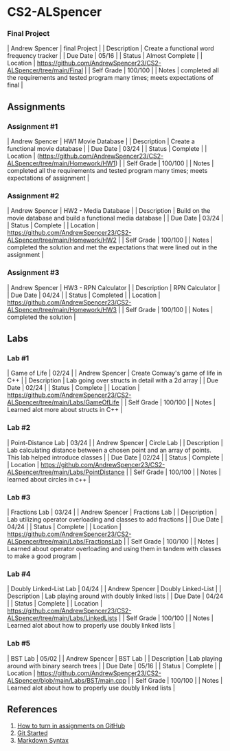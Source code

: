 # CS2-ALSpencer

### Final Project

| Andrew Spencer | final Project |
| Description | Create a functional word frequency tracker |
| Due Date | 05/16 |
| Status | Almost Complete |
| Location | https://github.com/AndrewSpencer23/CS2-ALSpencer/tree/main/Final |
| Self Grade | 100/100 |
| Notes | completed all the requirements and tested program many times; meets expectations of final |

## Assignments

### Assignment #1

| Andrew Spencer | HW1 Movie Database |
| Description | Create a functional movie database |
| Due Date | 03/24 |
| Status | Complete |
| Location | (https://github.com/AndrewSpencer23/CS2-ALSpencer/tree/main/Homework/HW1) |
| Self Grade | 100/100 |
| Notes | completed all the requirements and tested program many times; meets expectations of assignment |


### Assignment #2

| Andrew Spencer | HW2 - Media Database |
| Description | Build on the movie database and build a functional media database |
| Due Date | 03/24 |
| Status | Complete |
| Location | https://github.com/AndrewSpencer23/CS2-ALSpencer/tree/main/Homework/HW2 |
| Self Grade | 100/100 |
| Notes | completed the solution and met the expectations that were lined out in the assignment |


### Assignment #3

| Andrew Spencer | HW3 - RPN Calculator |
| Description | RPN Calculator |
| Due Date | 04/24 |
| Status | Completed |
| Location | https://github.com/AndrewSpencer23/CS2-ALSpencer/tree/main/Homework/HW3 |
| Self Grade | 100/100 |
| Notes | completed the solution |


## Labs


### Lab #1

| Game of Life | 02/24 |
| Andrew Spencer | Create Conway's game of life in C++ |
| Description | Lab going over structs in detail with a 2d array |
| Due Date | 02/24 |
| Status | Complete |
| Location | https://github.com/AndrewSpencer23/CS2-ALSpencer/tree/main/Labs/GameOfLife |
| Self Grade | 100/100 |
| Notes | Learned alot more about structs in C++ |

### Lab #2

| Point-Distance Lab | 03/24 |
| Andrew Spencer | Circle Lab |
| Description | Lab calculating distance between a chosen point and an array of points. This lab helped introduce classes |
| Due Date | 02/24 |
| Status | Complete |
| Location | https://github.com/AndrewSpencer23/CS2-ALSpencer/tree/main/Labs/PointDistance |
| Self Grade | 100/100 |
| Notes | learned about circles in c++ |

### Lab #3

| Fractions Lab | 03/24 |
| Andrew Spencer | Fractions Lab |
| Description | Lab utilizing operator overloading and classes to add fractions |
| Due Date | 04/24 |
| Status | Complete |
| Location | https://github.com/AndrewSpencer23/CS2-ALSpencer/tree/main/Labs/FractionsLab |
| Self Grade | 100/100 |
| Notes | Learned about operator overloading and using them in tandem with classes to make a good program |

### Lab #4

| Doubly Linked-List Lab | 04/24 |
| Andrew Spencer | Doubly Linked-List |
| Description | Lab playing around with doubly linked lists |
| Due Date | 04/24 |
| Status | Complete |
| Location | https://github.com/AndrewSpencer23/CS2-ALSpencer/tree/main/Labs/LinkedLists |
| Self Grade | 100/100 |
| Notes | Learned alot about how to properly use doubly linked lists |

### Lab #5

| BST Lab | 05/02 |
| Andrew Spencer | BST Lab |
| Description | Lab playing around with binary search trees |
| Due Date | 05/16 |
| Status | Complete |
| Location | https://github.com/AndrewSpencer23/CS2-ALSpencer/blob/main/Labs/BST/main.cpp |
| Self Grade | 100/100 |
| Notes | Learned alot about how to properly use doubly linked lists |


## References

1. [How to turn in assignments on GitHub](https://docs.google.com/document/d/16mixtVA-dePbWidBzI3JXNW4kFhRyT7XsJgL6GtGvGA/edit?usp=sharing)
2. [Git Started](https://docs.google.com/document/d/1M0YeBfFPy5YPpfX7312R9-IldjagimvEma_YhgeLPcw/edit#heading=h.ssqvh5gmotj4)
3. [Markdown Syntax](https://github.com/adam-p/markdown-here/wiki/Markdown-Cheatsheet)
